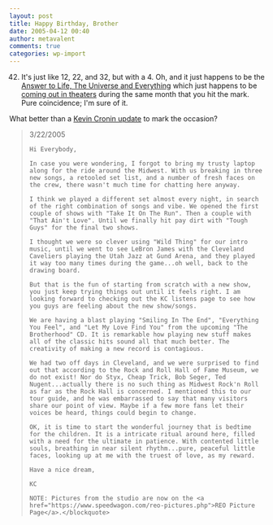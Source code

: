 ```yaml
---
layout: post
title: Happy Birthday, Brother
date: 2005-04-12 00:40
author: metavalent
comments: true
categories: wp-import
---
```

42. It's just like 12, 22, and 32, but with a 4.  Oh, and it just happens to be the <a href="https://en.wikipedia.org/wiki/The_Answer_to_Life,_the_Universe,_and_Everything">Answer to Life, The Universe and Everything</a> which just happens to be <a href="https://www.imdb.com/title/tt0371724/">coming out in theaters</a> during the same month that you hit the mark.  Pure coincidence; I'm sure of it.

What better than a <a href="https://www.speedwagon.com/kevin/shownews.pl">Kevin Cronin update</a> to mark the occasion?

<blockquote>3/22/2005

    Hi Everybody,

    In case you were wondering, I forgot to bring my trusty laptop along for the ride around the Midwest. With us breaking in three new songs, a retooled set list, and a number of fresh faces on the crew, there wasn't much time for chatting here anyway.

    I think we played a different set almost every night, in search of the right combination of songs and vibe. We opened the first couple of shows with "Take It On The Run". Then a couple with "That Ain't Love". Until we finally hit pay dirt with "Tough Guys" for the final two shows.

    I thought we were so clever using "Wild Thing" for our intro music, until we went to see LeBron James with the Cleveland Caveliers playing the Utah Jazz at Gund Arena, and they played it way too many times during the game...oh well, back to the drawing board.

    But that is the fun of starting from scratch with a new show, you just keep trying things out until it feels right. I am looking forward to checking out the KC listens page to see how you guys are feeling about the new show/songs.

    We are having a blast playing "Smiling In The End", "Everything You Feel", and "Let My Love Find You" from the upcoming "The Brotherhood" CD. It is remarkable how playing new stuff makes all of the classic hits sound all that much better. The creativity of making a new record is contagious.

    We had two off days in Cleveland, and we were surprised to find out that according to the Rock and Roll Hall of Fame Museum, we do not exist! Nor do Styx, Cheap Trick, Bob Seger, Ted Nugent...actually there is no such thing as Midwest Rock'n Roll as far as the Rock Hall is concerned. I mentioned this to our tour guide, and he was embarrassed to say that many visitors share our point of view. Maybe if a few more fans let their voices be heard, things could begin to change.

    OK, it is time to start the wonderful journey that is bedtime for the children. It is a intricate ritual around here, filled with a need for the ultimate in patience. With contented little souls, breathing in near silent rhythm...pure, peaceful little faces, looking up at me with the truest of love, as my reward.

    Have a nice dream,

    KC

    NOTE: Pictures from the studio are now on the <a href="https://www.speedwagon.com/reo-pictures.php">REO Picture Page</a>.</blockquote>
